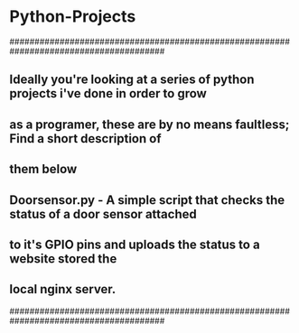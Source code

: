 # Python-Projects
#######################################################################################
## Ideally you're looking at a series of python projects i've done in order to grow  ##
## as a programer, these are by no means faultless; Find a short description  of     ##
## them below                                                                        ##
## Doorsensor.py - A simple script that checks the status of a door sensor attached  ##
##                 to it's GPIO pins and  uploads the status to a website stored the ##
##                 local nginx server.                                               ##
#######################################################################################
